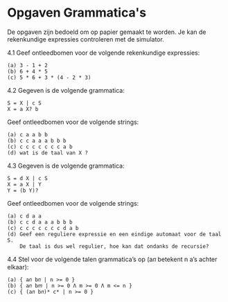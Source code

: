 # Opgaven Grammatica's

De opgaven zijn bedoeld om op papier gemaakt te worden. Je kan de rekenkundige expressies controleren met de simulator.

4.1 Geef ontleedbomen voor de volgende rekenkundige expressies:
```
(a) 3 - 1 + 2
(b) 6 + 4 * 5
(c) 5 * 6 + 3 * (4 - 2 * 3)
```

4.2 Gegeven is de volgende grammatica:
```
S = X | c S
X = a X? b
```
Geef ontleedbomen voor de volgende strings:
```
(a) c a a b b
(b) c c a a a b b b
(c) c c c c c c c a b
(d) wat is de taal van X ?
```

4.3 Gegeven is de volgende grammatica:
```
S = d X | c S
X = a X | Y
Y = (b Y)?
```
Geef ontleedbomen voor de volgende strings:
```
(a) c d a a
(b) c c d a a a b b b
(c) c c c c c c c d a b
(d) Geef een reguliere expressie en een eindige automaat voor de taal S. 
    De taal is dus wel regulier, hoe kan dat ondanks de recursie?
```

4.4 Stel voor de volgende talen grammatica’s op (a𝑛 betekent n a’s achter elkaar):
```
(a) { a𝑛 b𝑛 | n >= 0 }
(b) { a𝑛 b𝑚 | n >= 0 Λ m >= 0 Λ m <= n }
(c) { (a𝑛 b𝑛)* c* | n >= 0 }
```